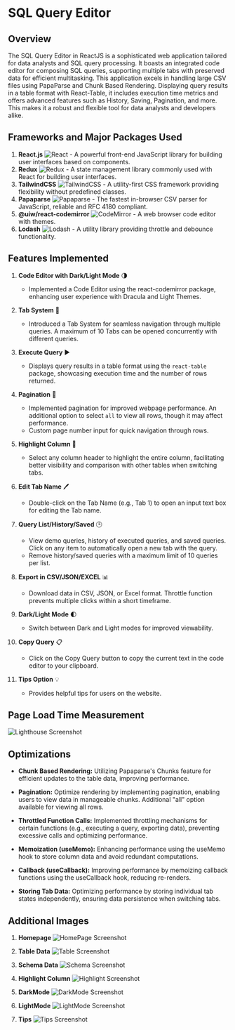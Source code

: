 # SQL Query Editor

## Overview

The SQL Query Editor in ReactJS is a sophisticated web application tailored for data analysts and SQL query processing. It boasts an integrated code editor for composing SQL queries, supporting multiple tabs with preserved data for efficient multitasking. This application excels in handling large CSV files using PapaParse and Chunk Based Rendering. Displaying query results in a table format with React-Table, it includes execution time metrics and offers advanced features such as History, Saving, Pagination, and more. This makes it a robust and flexible tool for data analysts and developers alike.

## Frameworks and Major Packages Used

1. **React.js** ![React](https://img.shields.io/badge/-React-61DAFB?logo=react&logoColor=white) - A powerful front-end JavaScript library for building user interfaces based on components.
2. **Redux** ![Redux](https://img.shields.io/badge/-Redux-764ABC?logo=redux&logoColor=white) - A state management library commonly used with React for building user interfaces.
3. **TailwindCSS** ![TailwindCSS](https://img.shields.io/badge/-Tailwind_CSS-38B2AC?logo=tailwind-css&logoColor=white) - A utility-first CSS framework providing flexibility without predefined classes.
4. **Papaparse** ![Papaparse](https://img.shields.io/badge/-Papaparse-FF6B6B?logo=papaparse&logoColor=white) - The fastest in-browser CSV parser for JavaScript, reliable and RFC 4180 compliant.
5. **@uiw/react-codemirror** ![CodeMirror](https://img.shields.io/badge/-CodeMirror-0277BD?logo=codemirror&logoColor=white) - A web browser code editor with themes.
6. **Lodash** ![Lodash](https://img.shields.io/badge/-Lodash-3492FF?logo=lodash&logoColor=white) - A utility library providing throttle and debounce functionality.

## Features Implemented

1. **Code Editor with Dark/Light Mode** 🌗
    - Implemented a Code Editor using the react-codemirror package, enhancing user experience with Dracula and Light Themes.

2. **Tab System** 📑
    - Introduced a Tab System for seamless navigation through multiple queries. A maximum of 10 Tabs can be opened concurrently with different queries.

3. **Execute Query** ▶️
    - Displays query results in a table format using the `react-table` package, showcasing execution time and the number of rows returned.

4. **Pagination** 📄
    - Implemented pagination for improved webpage performance. An additional option to select `all` to view all rows, though it may affect performance.
    - Custom page number input for quick navigation through rows.

5. **Highlight Column** 🎨
    - Select any column header to highlight the entire column, facilitating better visibility and comparison with other tables when switching tabs.

6. **Edit Tab Name** 🖊️
    - Double-click on the Tab Name (e.g., Tab 1) to open an input text box for editing the Tab name.

7. **Query List/History/Saved** 🕒
    - View demo queries, history of executed queries, and saved queries. Click on any item to automatically open a new tab with the query.
    - Remove history/saved queries with a maximum limit of 10 queries per list.

8. **Export in CSV/JSON/EXCEL** 📊
    - Download data in CSV, JSON, or Excel format. Throttle function prevents multiple clicks within a short timeframe.

9. **Dark/Light Mode** 🌓
    - Switch between Dark and Light modes for improved viewability.

10. **Copy Query** 📋
    - Click on the Copy Query button to copy the current text in the code editor to your clipboard.

11. **Tips Option** 💡
    - Provides helpful tips for users on the website.

## Page Load Time Measurement

![Lighthouse Screenshot](/public/performance.png)

## Optimizations

- **Chunk Based Rendering:** Utilizing Papaparse's Chunks feature for efficient updates to the table data, improving performance.

- **Pagination:** Optimize rendering by implementing pagination, enabling users to view data in manageable chunks. Additional "all" option available for viewing all rows.

- **Throttled Function Calls:** Implemented throttling mechanisms for certain functions (e.g., executing a query, exporting data), preventing excessive calls and optimizing performance.

- **Memoization (useMemo):** Enhancing performance using the useMemo hook to store column data and avoid redundant computations.

- **Callback (useCallback):** Improving performance by memoizing callback functions using the useCallback hook, reducing re-renders.

- **Storing Tab Data:** Optimizing performance by storing individual tab states independently, ensuring data persistence when switching tabs.

## Additional Images

1. **Homepage**
![HomePage Screenshot](/public/homepage.png)

2. **Table Data**
![Table Screenshot](/public/loaded_table.png)

3. **Schema Data**
![Schema Screenshot](/public/schema.png)

4. **Highlight Column**
![Highlight Screenshot](/public/highlight.png)

5. **DarkMode**
![DarkMode Screenshot](/public/darkmode.png)

6. **LightMode**
![LightMode Screenshot](/public/lightmode.png)

7. **Tips**
![Tips Screenshot](/public/tips.png)
